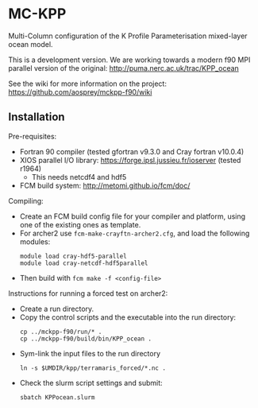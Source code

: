 # MC-KPP
 
Multi-Column configuration of the K Profile Parameterisation mixed-layer ocean model. 

This is a development version. We are working towards a modern f90 MPI parallel version of the original: http://puma.nerc.ac.uk/trac/KPP_ocean

See the wiki for more information on the project: https://github.com/aosprey/mckpp-f90/wiki

## Installation ## 

Pre-requisites: 
* Fortran 90 compiler (tested gfortran v9.3.0 and Cray fortran v10.0.4) 
* XIOS parallel I/O library: https://forge.ipsl.jussieu.fr/ioserver (tested r1964)
  * This needs netcdf4 and hdf5
* FCM build system: http://metomi.github.io/fcm/doc/

Compiling: 
* Create an FCM build config file for your compiler and platform, using one of the existing ones as template. 
* For archer2 use `fcm-make-crayftn-archer2.cfg`, and load the following modules: 
  ```
  module load cray-hdf5-parallel
  module load cray-netcdf-hdf5parallel
  ```
* Then build with `fcm make -f <config-file>`
  
Instructions for running a forced test on archer2: 
* Create a run directory. 
* Copy the control scripts and the executable into the run directory: 
  ```
  cp ../mckpp-f90/run/* . 
  cp ../mckpp-f90/build/bin/KPP_ocean . 
  ```
* Sym-link the input files to the run directory
  ```
  ln -s $UMDIR/kpp/terramaris_forced/*.nc . 
  ```
* Check the slurm script settings and submit: 
  ```
  sbatch KPPocean.slurm
  ```
